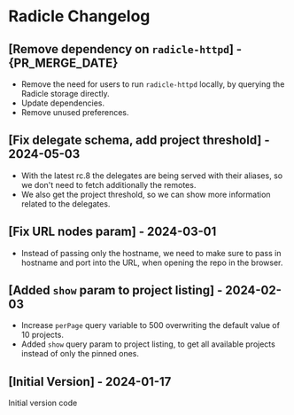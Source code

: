 # Radicle Changelog

## [Remove dependency on `radicle-httpd`] - {PR_MERGE_DATE}

- Remove the need for users to run `radicle-httpd` locally, by querying the Radicle storage directly.
- Update dependencies.
- Remove unused preferences.

## [Fix delegate schema, add project threshold] - 2024-05-03

- With the latest rc.8 the delegates are being served with their aliases, so we don't need to fetch additionally the remotes.
- We also get the project threshold, so we can show more information related to the delegates.

## [Fix URL nodes param] - 2024-03-01

- Instead of passing only the hostname, we need to make sure to pass in hostname and port into the URL, when opening the repo in the browser.

## [Added `show` param to project listing] - 2024-02-03

- Increase `perPage` query variable to 500 overwriting the default value of 10 projects.
- Added `show` query param to project listing, to get all available projects instead of only the pinned ones.

## [Initial Version] - 2024-01-17

Initial version code
